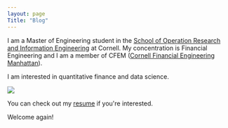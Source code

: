 ```yaml
---
layout: page
Title: "Blog"
---
```


I am a Master of Engineering student in the [School of Operation Research and Information Engineering](https://www.orie.cornell.edu/orie) at Cornell. My concentration is Financial Engineering and I am a member of CFEM ([Cornell Financial Engineering Manhattan](https://www.orie.cornell.edu/orie/cfem)).

I am interested in quantitative finance and data science.

<img src=”{{https://zhanhongtuyao.github.io}}/IMG_9335.jpg”>

You can check out my [resume]({{zhanhongtuyao.github.io}}/Yao.Zhanhongtu.Resume.pdf) if you're interested.

Welcome again!
